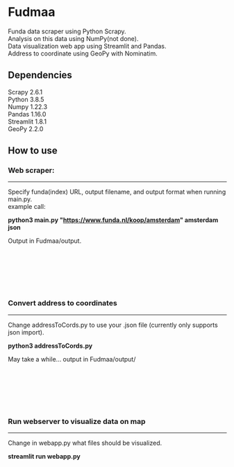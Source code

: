 # Fudmaa
Funda data scraper using Python Scrapy.  
Analysis on this data using NumPy(not done).  
Data visualization web app using Streamlit and Pandas.  
Address to coordinate using GeoPy with Nominatim.  

## Dependencies
Scrapy 2.6.1  
Python 3.8.5  
Numpy 1.22.3  
Pandas 1.16.0  
Streamlit 1.8.1  
GeoPy 2.2.0  

## How to use

### Web scraper:
--------------------
Specify funda(index) URL, output filename, and output format when running main.py.  
example call:  

__python3 main.py "https://www.funda.nl/koop/amsterdam" amsterdam json__  

Output in Fudmaa/output.  
<br>
<br>
<br>
<br>
<br>
<br>

### Convert address to coordinates
--------------------

Change addressToCords.py to use your .json file (currently only supports json import).  

__python3 addressToCords.py__  

May take a while... output in Fudmaa/output/  
<br>
<br>
<br>
<br>
<br>
<br>

### Run webserver to visualize data on map  
--------------------
Change in webapp.py what files should be visualized.

__streamlit run webapp.py__  




